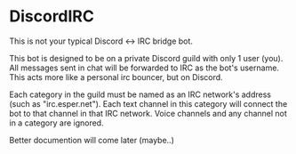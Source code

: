 # DiscordIRC

This is not your typical Discord <-> IRC bridge bot.

This bot is designed to be on a private Discord guild with only 1 user (you). All messages sent in chat will be forwarded to IRC as the bot's username. This acts more like a personal irc bouncer, but on Discord.

Each category in the guild must be named as an IRC network's address (such as "irc.esper.net"). Each text channel in this category will connect the bot to that channel in that IRC network. Voice channels and any channel not in a category are ignored.

Better documention will come later (maybe..)
